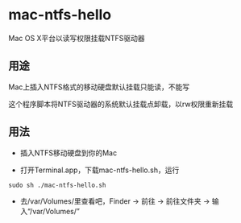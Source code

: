 # mac-ntfs-hello
Mac OS X平台以读写权限挂载NTFS驱动器

## 用途

Mac上插入NTFS格式的移动硬盘默认挂载只能读，不能写

这个程序脚本将NTFS驱动器的系统默认挂载点卸载，以rw权限重新挂载

## 用法

* 插入NTFS移动硬盘到你的Mac

* 打开Terminal.app，下载mac-ntfs-hello.sh，运行

`sudo sh ./mac-ntfs-hello.sh`

* 去/var/Volumes/里查看吧，Finder -> 前往 -> 前往文件夹 -> 输入“/var/Volumes/”

